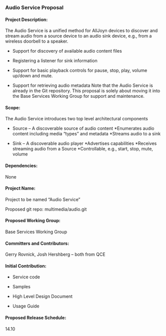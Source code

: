 ### Audio Service Proposal

#### Project Description:

The Audio Service is a unified method for AllJoyn devices to discover and stream audio from a source device to an audio sink device, e.g., from a wireless doorbell to a speaker.


* Support for discovery of available audio content files

* Registering a listener for sink information

* Support for basic playback controls for pause, stop, play, volume up/down and mute.

* Support for retrieving audio metadata
Note that the Audio Service is already in the Git repository. This proposal is solely about moving it into the Base Services Working Group for support and maintenance.
 
#### Scope:

The Audio Service introduces two top level architectural components

* Source – A discoverable source of audio content
    *Enumerates audio content including media “types” and metadata 
    *Streams audio to a sink

* Sink – A discoverable audio player
    *Advertises capabilities
    *Receives streaming audio from a Source
    *Controllable, e.g., start, stop, mute, volume

#### Dependencies:

None

#### Project Name:

Project to be named “Audio Service”

Proposed git repo: multimedia/audio.git

#### Proposed Working Group:

Base Services Working Group

#### Committers and Contributors:

Gerry Rovnick, Josh Hershberg – both from QCE

#### Initial Contribution:

* Service code

* Samples

* High Level Design Document

* Usage Guide

#### Proposed Release Schedule:

14.10
